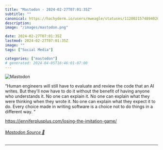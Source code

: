 ```yaml
---
title: "Mastodon - 2024-02-27T07:01:35Z"
subtitle: ""
canonical: https://hachyderm.io/users/mweagle/statuses/112002157489402056
description:
image: "/images/mastodon.png"

date: 2024-02-27T07:01:35Z
lastmod: 2024-02-27T07:01:35Z
image: ""
tags: ["Social Media"]

categories: ["mastodon"]
# generated: 2024-04-05T16:46:01-07:00
---
```

![Mastodon](/images/mastodon.png)

<p>“Human engineers will still have to evaluate and review the code that an AI writes. But they&#39;ll now have to do it without the benefit of having anyone who understands it. No one can explain it. No one can explain what they were thinking when they wrote it. No one can explain what they expect it to do. Every choice made in writing software is a choice not to do things in a different way. “</p><p><a href="https://jenniferplusplus.com/losing-the-imitation-game/" target="_blank" rel="nofollow noopener noreferrer" translate="no"><span class="invisible">https://</span><span class="ellipsis">jenniferplusplus.com/losing-th</span><span class="invisible">e-imitation-game/</span></a></p>


###### [Mastodon Source 🐘](https://hachyderm.io/@mweagle/112002157489402056)

___
